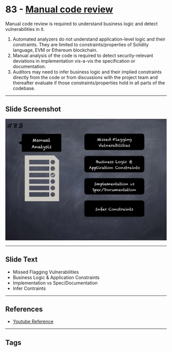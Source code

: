 
# 83 - [Manual code review](./Manual%20code%20review.md)

Manual code review is required to understand business logic and detect vulnerabilities in it.
1. Automated analyzers do not understand application-level logic and their constraints. They are limited to constraints/properties of Solidity language, EVM or Ethereum blockchain.
2. Manual analysis of the code is required to detect security-relevant deviations in implementation vis-a-vis the specification or documentation.
3. Auditors may need to infer business logic and their implied constraints directly from the code or from discussions with the project team and thereafter evaluate if those constraints/properties hold in all parts of the codebase.
___
## Slide Screenshot
![083.png](../../images/6.%20Audit%20Techniques%20and%20Tools%20101/083.png)
___
## Slide Text
- Missed Flagging Vulnerabilities
- Business Logic & Application Constraints
- Implementation vs Spec/Documentation
- Infer Contraints
___
## References
- [Youtube Reference](https://youtu.be/dgITqd3mkDk?t=276)
___
## Tags
